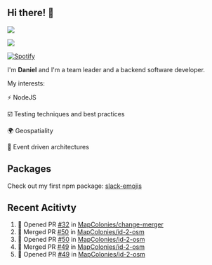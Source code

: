 ## Hi there! 👋
<p>
  <img src="https://i.imgur.com/agb7xe9.png" />
</p>
<p>
  <img src="https://github-readme-stats.vercel.app/api?username=syncush&theme=tokyonight">
</p>

[![Spotify](https://novatorem-rust.vercel.app/api/spotify)](https://open.spotify.com/user/syncush)

I'm **Daniel** and I'm a team leader and a backend software developer.

My interests:

⚡ NodeJS

☑️ Testing techniques and best practices

🌍 Geospatiality

🧠 Event driven architectures

## Packages
Check out my first npm package: [slack-emojis](https://www.npmjs.com/package/slack-emojis)

## Recent Acitivty
<!--START_SECTION:activity-->
1. 💪 Opened PR [#32](https://github.com/MapColonies/change-merger/pull/32) in [MapColonies/change-merger](https://github.com/MapColonies/change-merger)
2. 🎉 Merged PR [#50](https://github.com/MapColonies/id-2-osm/pull/50) in [MapColonies/id-2-osm](https://github.com/MapColonies/id-2-osm)
3. 💪 Opened PR [#50](https://github.com/MapColonies/id-2-osm/pull/50) in [MapColonies/id-2-osm](https://github.com/MapColonies/id-2-osm)
4. 🎉 Merged PR [#49](https://github.com/MapColonies/id-2-osm/pull/49) in [MapColonies/id-2-osm](https://github.com/MapColonies/id-2-osm)
5. 💪 Opened PR [#49](https://github.com/MapColonies/id-2-osm/pull/49) in [MapColonies/id-2-osm](https://github.com/MapColonies/id-2-osm)
<!--END_SECTION:activity-->

